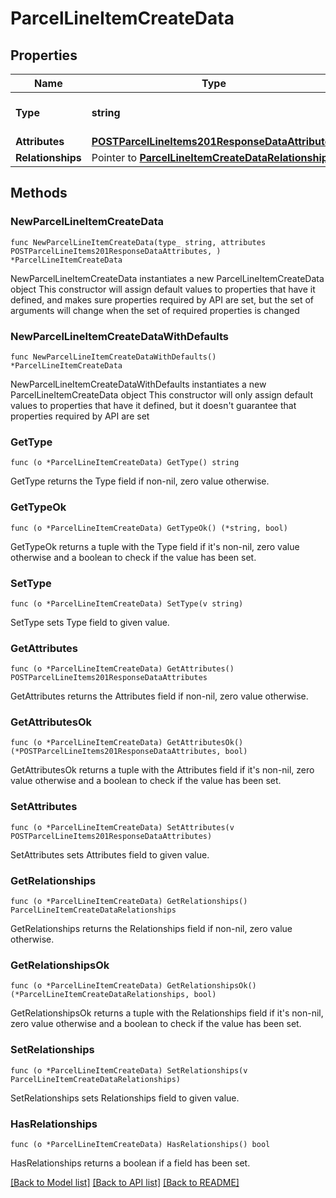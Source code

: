 # ParcelLineItemCreateData

## Properties

Name | Type | Description | Notes
------------ | ------------- | ------------- | -------------
**Type** | **string** | The resource&#39;s type | [default to "parcel_line_items"]
**Attributes** | [**POSTParcelLineItems201ResponseDataAttributes**](POSTParcelLineItems201ResponseDataAttributes.md) |  | 
**Relationships** | Pointer to [**ParcelLineItemCreateDataRelationships**](ParcelLineItemCreateDataRelationships.md) |  | [optional] 

## Methods

### NewParcelLineItemCreateData

`func NewParcelLineItemCreateData(type_ string, attributes POSTParcelLineItems201ResponseDataAttributes, ) *ParcelLineItemCreateData`

NewParcelLineItemCreateData instantiates a new ParcelLineItemCreateData object
This constructor will assign default values to properties that have it defined,
and makes sure properties required by API are set, but the set of arguments
will change when the set of required properties is changed

### NewParcelLineItemCreateDataWithDefaults

`func NewParcelLineItemCreateDataWithDefaults() *ParcelLineItemCreateData`

NewParcelLineItemCreateDataWithDefaults instantiates a new ParcelLineItemCreateData object
This constructor will only assign default values to properties that have it defined,
but it doesn't guarantee that properties required by API are set

### GetType

`func (o *ParcelLineItemCreateData) GetType() string`

GetType returns the Type field if non-nil, zero value otherwise.

### GetTypeOk

`func (o *ParcelLineItemCreateData) GetTypeOk() (*string, bool)`

GetTypeOk returns a tuple with the Type field if it's non-nil, zero value otherwise
and a boolean to check if the value has been set.

### SetType

`func (o *ParcelLineItemCreateData) SetType(v string)`

SetType sets Type field to given value.


### GetAttributes

`func (o *ParcelLineItemCreateData) GetAttributes() POSTParcelLineItems201ResponseDataAttributes`

GetAttributes returns the Attributes field if non-nil, zero value otherwise.

### GetAttributesOk

`func (o *ParcelLineItemCreateData) GetAttributesOk() (*POSTParcelLineItems201ResponseDataAttributes, bool)`

GetAttributesOk returns a tuple with the Attributes field if it's non-nil, zero value otherwise
and a boolean to check if the value has been set.

### SetAttributes

`func (o *ParcelLineItemCreateData) SetAttributes(v POSTParcelLineItems201ResponseDataAttributes)`

SetAttributes sets Attributes field to given value.


### GetRelationships

`func (o *ParcelLineItemCreateData) GetRelationships() ParcelLineItemCreateDataRelationships`

GetRelationships returns the Relationships field if non-nil, zero value otherwise.

### GetRelationshipsOk

`func (o *ParcelLineItemCreateData) GetRelationshipsOk() (*ParcelLineItemCreateDataRelationships, bool)`

GetRelationshipsOk returns a tuple with the Relationships field if it's non-nil, zero value otherwise
and a boolean to check if the value has been set.

### SetRelationships

`func (o *ParcelLineItemCreateData) SetRelationships(v ParcelLineItemCreateDataRelationships)`

SetRelationships sets Relationships field to given value.

### HasRelationships

`func (o *ParcelLineItemCreateData) HasRelationships() bool`

HasRelationships returns a boolean if a field has been set.


[[Back to Model list]](../README.md#documentation-for-models) [[Back to API list]](../README.md#documentation-for-api-endpoints) [[Back to README]](../README.md)


